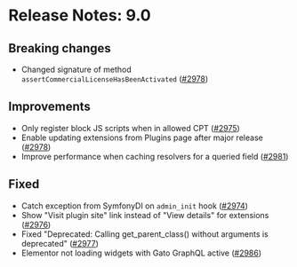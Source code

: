 # Release Notes: 9.0

## Breaking changes

- Changed signature of method `assertCommercialLicenseHasBeenActivated` ([#2978](https://github.com/GatoGraphQL/GatoGraphQL/pull/2978))

## Improvements

- Only register block JS scripts when in allowed CPT ([#2975](https://github.com/GatoGraphQL/GatoGraphQL/pull/2975))
- Enable updating extensions from Plugins page after major release ([#2978](https://github.com/GatoGraphQL/GatoGraphQL/pull/2978))
- Improve performance when caching resolvers for a queried field ([#2981](https://github.com/GatoGraphQL/GatoGraphQL/pull/2981))

## Fixed

- Catch exception from SymfonyDI on `admin_init` hook ([#2974](https://github.com/GatoGraphQL/GatoGraphQL/pull/2974))
- Show "Visit plugin site" link instead of "View details" for extensions ([#2976](https://github.com/GatoGraphQL/GatoGraphQL/pull/2976))
- Fixed "Deprecated: Calling get_parent_class() without arguments is deprecated" ([#2977](https://github.com/GatoGraphQL/GatoGraphQL/pull/2977))
- Elementor not loading widgets with Gato GraphQL active ([#2986](https://github.com/GatoGraphQL/GatoGraphQL/pull/2986))
